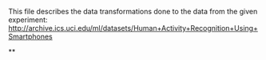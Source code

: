 This file describes the data transformations done to the data from the given experiment:
http://archive.ics.uci.edu/ml/datasets/Human+Activity+Recognition+Using+Smartphones

** 
